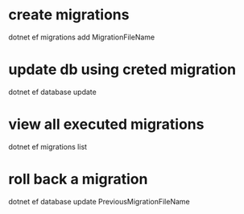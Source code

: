 # create migrations
dotnet ef migrations add MigrationFileName

# update db using creted migration
dotnet ef database update

# view all executed migrations
dotnet ef migrations list

# roll back a migration
dotnet ef database update PreviousMigrationFileName

